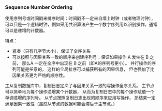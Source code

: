 ### Sequence Number Ordering
使用序列号或时间戳来排序时间：时间戳不一定来自墙上时钟（或者物理时钟），可以只是一个逻辑时钟，例如采用共识算法产生一个数字序列用以识别操作，通常可以是递增的计数器。

特点：
* 紧凑（只有几字节大小），保证了全序关系
* 可以按照与因果关系一致的顺序来创建序列号：保证如果操作 A 发生在 B 之前， 那么A 一定在全序中出现在 B 之前（即A的序列号更小）。 并行操作的序列可能是任意的。 这样的全局排序可以捕获所有的因果信息， 但也强加了比因果关系更为严格的顺序性。

主从复制数据库中，复制日志定义了与因果关系一致的写操作全序关系。 主节点可以简单地为每个操作递增某个计数器， 从而为复制日志中的每个操作赋值一个单调递增的序列号。 从节点按照复制日志出现的顺序来应用写操作， 那结果一定满足因果一致性（虽然从节点的数据可能会滞后于主节点。）